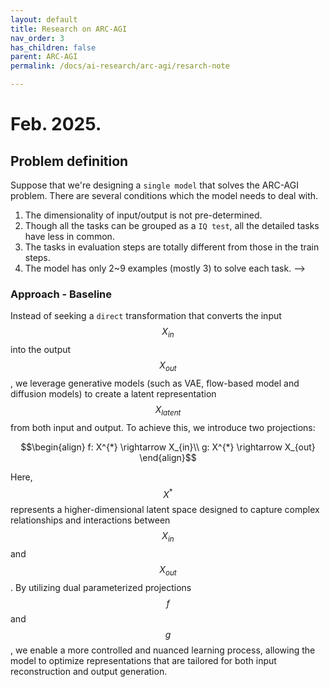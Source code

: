 ```yaml
---
layout: default
title: Research on ARC-AGI
nav_order: 3
has_children: false
parent: ARC-AGI
permalink: /docs/ai-research/arc-agi/resarch-note

---
```



# Feb. 2025.

## Problem definition

Suppose that we're designing a `single model` that solves the ARC-AGI problem. There are several conditions which the model needs to deal with.

1. The dimensionality of input/output is not pre-determined.
2. Though all the tasks can be grouped as a `IQ test`, all the detailed tasks have less in common.
3. The tasks in evaluation steps are totally different from those in the train steps.
4. The model has only 2~9 examples (mostly 3) to solve each task. -->



### Approach - Baseline

Instead of seeking a `direct` transformation that converts the input $$X_{in}$$ into the output $$X_{out}$$, we leverage generative models (such as VAE, flow-based model and diffusion models) to create a latent representation $$X_{latent}$$ from both input and output. To achieve this, we introduce two projections:  

$$\begin{align}
f: X^{*} \rightarrow X_{in}\\
g: X^{*} \rightarrow X_{out}
\end{align}$$   

Here, $$X^*$$ represents a higher-dimensional latent space designed to capture complex relationships and interactions between $$X_{in}$$ and $$X_{out}$$. By utilizing dual parameterized projections $$f$$ and $$g$$, we enable a more controlled and nuanced learning process, allowing the model to optimize representations that are tailored for both input reconstruction and output generation.